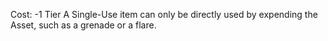 Cost: -1 Tier
A Single-Use item can only be directly used by expending the Asset, such as a grenade or a flare.